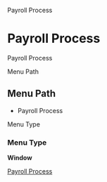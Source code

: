 
Payroll Process
# Payroll Process


Payroll Process

Menu Path
## Menu Path



- Payroll Process

Menu Type
### Menu Type

**Window**


[Payroll Process](functional-guide/window/window-payroll-process.md)